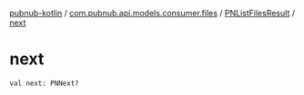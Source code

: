 [pubnub-kotlin](../../index.md) / [com.pubnub.api.models.consumer.files](../index.md) / [PNListFilesResult](index.md) / [next](./next.md)

# next

`val next: PNNext?`